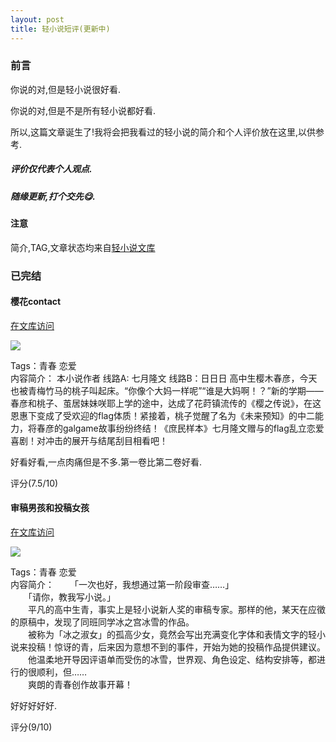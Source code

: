 ```yaml
---
layout: post
title: 轻小说短评(更新中)
---
```


### 前言

你说的对,但是轻小说很好看.

你说的对,但是不是所有轻小说都好看.

所以,这篇文章诞生了!我将会把我看过的轻小说的简介和个人评价放在这里,以供参考.

##### 评价仅代表个人观点.

##### 随缘更新,打个交先😋.

#### 注意

简介,TAG,文章状态均来自[轻小说文库](https://www.wenku8.net/index.php)

### 已完结

#### 樱花contact

[在文库访问](https://www.wenku8.net/book/1685.htm)

![](https://img.wenku8.com/image/1/1685/1685s.jpg)

Tags：青春 恋爱  
内容简介：
本小说作者 线路A: 七月隆文 线路B：日日日
高中生樱木春彦，今天也被青梅竹马的桃子叫起床。“你像个大妈一样呢”“谁是大妈啊！？”新的学期——春彦和桃子、茧居妹妹咲耶上学的途中，达成了花莳镇流传的《樱之传说》，在这恩惠下变成了受欢迎的flag体质！紧接着，桃子觉醒了名为《未来预知》的中二能力，将春彦的galgame故事纷纷终结！《庶民样本》七月隆文赠与的flag乱立恋爱喜剧！对冲击的展开与结尾刮目相看吧！

好看好看,一点肉痛但是不多.第一卷比第二卷好看.

评分(7.5/10)

#### 审稿男孩和投稿女孩

[在文库访问](https://www.wenku8.net/book/2092.htm)

![](https://img.wenku8.com/image/2/2092/2092s.jpg)

Tags：青春 恋爱  
内容简介：
　　「一次也好，我想通过第一阶段审查……」  
　　「请你，教我写小说。」  
　　平凡的高中生青，事实上是轻小说新人奖的审稿专家。那样的他，某天在应徵的原稿中，发现了同班同学冰之宫冰雪的作品。  
　　被称为「冰之淑女」的孤高少女，竟然会写出充满变化字体和表情文字的轻小说来投稿！惊讶的青，后来因为意想不到的事件，开始为她的投稿作品提供建议。  
　　他温柔地开导因评语单而受伤的冰雪，世界观、角色设定、结构安排等，都进行的很顺利，但……  
　　爽朗的青春创作故事开幕！

好好好好好.

评分(9/10)